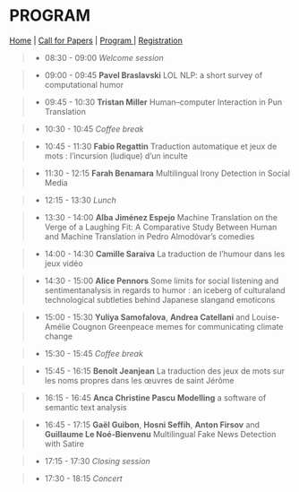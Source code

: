 # PROGRAM

[Home](https://motsmachines.github.io/2021/) | [Call for Papers](https://motsmachines.github.io/2021/CFP) | [Program ](https://motsmachines.github.io/2021/program)| [Registration](https://motsmachines.github.io/2021/registration)

>* 08:30	- 09:00    *Welcome session*

>* 09:00	- 09:45   **Pavel Braslavski**	LOL NLP: a short survey of computational humor

>* 09:45	- 10:30	   **Tristan Miller**	Human–computer Interaction in Pun Translation

>* 10:30	- 10:45	   *Coffee break*

>* 10:45	- 11:30	   **Fabio Regattin**	Traduction automatique et jeux de mots : l’incursion (ludique) d’un inculte

>* 11:30	- 12:15	   **Farah Benamara**	Multilingual Irony Detection in Social Media
 
>* 12:15	- 13:30	   *Lunch*

>* 13:30	- 14:00	   **Alba Jiménez Espejo**	Machine Translation on the Verge of a Laughing Fit: A Comparative Study Between Human and Machine Translation in Pedro Almodóvar’s comedies

>* 14:00	- 14:30	   **Camille Saraiva**	La traduction de l’humour dans les jeux vidéo

>* 14:30	- 15:00	   **Alice Pennors**	Some limits for social listening and sentimentanalysis in regards to humor : an iceberg of culturaland technological subtleties behind Japanese slangand emoticons

>* 15:00	- 15:30	   **Yuliya Samofalova**, **Andrea Catellani** and Louise-Amélie Cougnon	Greenpeace memes for communicating climate change
 
>* 15:30	- 15:45	   *Coffee break*

>* 15:45	- 16:15	   **Benoît Jeanjean**	La traduction des jeux de mots sur les noms propres dans les œuvres de saint Jérôme

>* 16:15	- 16:45	   **Anca Christine Pascu	Modelling** a software of semantic text analysis

>* 16:45	- 17:15	   **Gaël Guibon**, **Hosni Seffih**, **Anton Firsov** and **Guillaume Le Noé-Bienvenu**	Multilingual Fake News Detection with Satire

>* 17:15	- 17:30    *Closing session*

>* 17:30	- 18:15	   *Concert*
